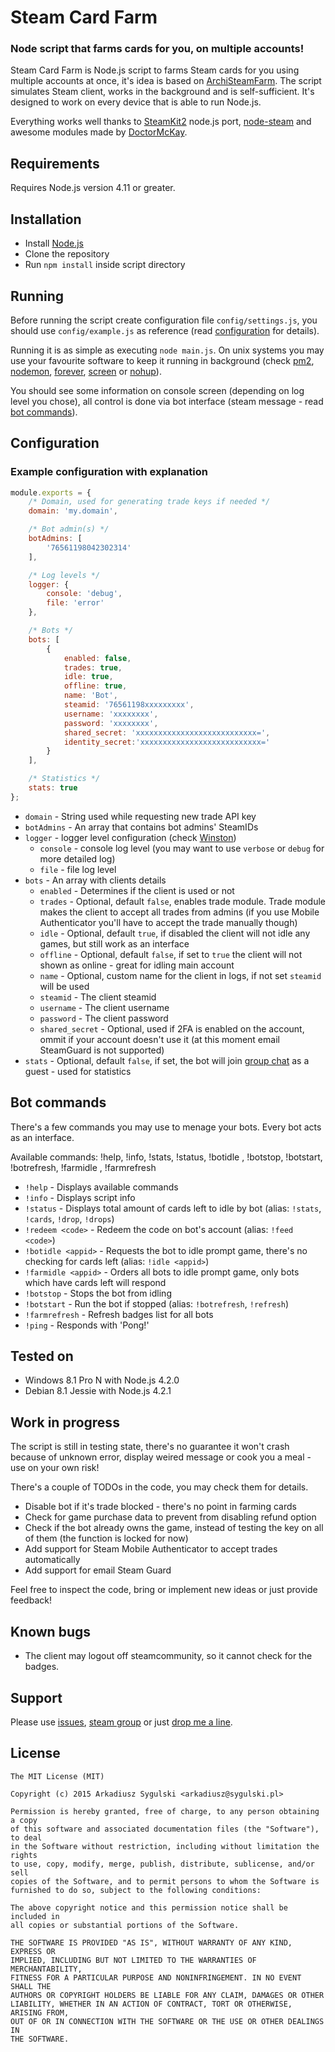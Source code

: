 # Steam Card Farm
### Node script that farms cards for you, on multiple accounts!

Steam Card Farm is Node.js script to farms Steam cards for you using multiple accounts at once, it's idea is based on [ArchiSteamFarm](https://github.com/JustArchi/ArchiSteamFarm). The script simulates Steam client, works in the background and is self-sufficient. It's designed to work on every device that is able to run Node.js.

Everything works well thanks to [SteamKit2](https://github.com/SteamRE/SteamKit) node.js port, [node-steam](https://github.com/seishun/node-steam) and awesome modules made by [DoctorMcKay](https://github.com/DoctorMcKay).

## Requirements

Requires Node.js version 4.11 or greater.

## Installation

- Install [Node.js](https://nodejs.org/)
- Clone the repository
- Run `npm install` inside script directory

## Running

Before running the script create configuration file `config/settings.js`, you should use `config/example.js` as reference (read [configuration](#configuration) for details).

Running it is as simple as executing `node main.js`. On unix systems you may use your favourite software to keep it running in background (check [pm2](https://github.com/Unitech/pm2), [nodemon](https://github.com/remy/nodemon), [forever](https://github.com/foreverjs/forever), [screen](http://linux.die.net/man/1/screen) or [nohup](http://linux.die.net/man/1/nohup)).

You should see some information on console screen (depending on log level you chose), all control is done via bot interface (steam message - read [bot commands](#bot-commands)).

## Configuration

### Example configuration with explanation

```js
module.exports = {
    /* Domain, used for generating trade keys if needed */
    domain: 'my.domain',

    /* Bot admin(s) */
    botAdmins: [
        '76561198042302314'
    ],

    /* Log levels */
    logger: {
        console: 'debug',
        file: 'error'
    },

    /* Bots */
    bots: [
        {
            enabled: false,
            trades: true,
            idle: true,
            offline: true,
            name: 'Bot',
            steamid: '76561198xxxxxxxxx',
            username: 'xxxxxxxx',
            password: 'xxxxxxxx',
            shared_secret: 'xxxxxxxxxxxxxxxxxxxxxxxxxxx=',
            identity_secret:'xxxxxxxxxxxxxxxxxxxxxxxxxxx='
        }
    ],

    /* Statistics */
    stats: true
};
```

- `domain` - String used while requesting new trade API key
- `botAdmins` - An array that contains bot admins' SteamIDs
- `logger` - logger level configuration (check [Winston](https://github.com/winstonjs/winston#logging-levels))
    - `console` - console log level (you may want to use `verbose` or `debug` for more detailed log)
    - `file` - file log level
- `bots` - An array with clients details
    - `enabled` - Determines if the client is used or not
    - `trades` - Optional, default `false`, enables trade module. Trade module makes the client to accept all trades from admins (if you use Mobile Authenticator you'll have to accept the trade manually though)
    - `idle` - Optional, default `true`, if disabled the client will not idle any games, but still work as an interface
    - `offline` - Optional, default `false`, if set to `true` the client will not shown as online - great for idling main account
    - `name` - Optional, custom name for the client in logs, if not set `steamid` will be used
    - `steamid` - The client steamid
    - `username` - The client username
    - `password` - The client password
    - `shared_secret` - Optional, used if 2FA is enabled on the account, ommit if your account doesn't use it (at this moment email SteamGuard is not supported)
- `stats` - Optional, default `false`, if set, the bot will join [group chat](http://steamcommunity.com/groups/nscf) as a guest - used for statistics

## Bot commands

There's a few commands you may use to menage your bots. Every bot acts as an interface.

Available commands: !help, !info, !stats, !status, !botidle <appid>, !botstop, !botstart, !botrefresh, !farmidle <appid>, !farmrefresh

- `!help` - Displays available commands
- `!info` - Displays script info
- `!status` - Displays total amount of cards left to idle by bot (alias: `!stats`, `!cards`, `!drop`, `!drops`)
- `!redeem <code>` - Redeem the code on bot's account (alias: `!feed <code>`)
- `!botidle <appid>` - Requests the bot to idle prompt game, there's no checking for cards left (alias: `!idle <appid>`)
- `!farmidle <appid>` - Orders all bots to idle prompt game, only bots which have cards left will respond
- `!botstop` - Stops the bot from idling
- `!botstart` - Run the bot if stopped (alias: `!botrefresh`, `!refresh`)
- `!farmrefresh` - Refresh badges list for all bots
- `!ping` - Responds with 'Pong!'

## Tested on

- Windows 8.1 Pro N with Node.js 4.2.0
- Debian 8.1 Jessie with Node.js 4.2.1

## Work in progress

The script is still in testing state, there's no guarantee it won't crash because of unknown error, display weired message or cook you a meal - use on your own risk!

There's a couple of TODOs in the code, you may check them for details.

- Disable bot if it's trade blocked - there's no point in farming cards
- Check for game purchase data to prevent from disabling refund option
- Check if the bot already owns the game, instead of testing the key on all of them (the function is locked for now)
- Add support for Steam Mobile Authenticator to accept trades automatically
- Add support for email Steam Guard

Feel free to inspect the code, bring or implement new ideas or just provide feedback!

## Known bugs

- The client may logout off steamcommunity, so it cannot check for the badges.

## Support

Please use [issues](https://github.com/Aareksio/node-steam-card-farm/issues), [steam group](http://steamcommunity.com/groups/nscf) or just [drop me a line](http://steamcommunity.com/id/DoctorMole/).

## License

```
The MIT License (MIT)

Copyright (c) 2015 Arkadiusz Sygulski <arkadiusz@sygulski.pl>

Permission is hereby granted, free of charge, to any person obtaining a copy
of this software and associated documentation files (the "Software"), to deal
in the Software without restriction, including without limitation the rights
to use, copy, modify, merge, publish, distribute, sublicense, and/or sell
copies of the Software, and to permit persons to whom the Software is
furnished to do so, subject to the following conditions:

The above copyright notice and this permission notice shall be included in
all copies or substantial portions of the Software.

THE SOFTWARE IS PROVIDED "AS IS", WITHOUT WARRANTY OF ANY KIND, EXPRESS OR
IMPLIED, INCLUDING BUT NOT LIMITED TO THE WARRANTIES OF MERCHANTABILITY,
FITNESS FOR A PARTICULAR PURPOSE AND NONINFRINGEMENT. IN NO EVENT SHALL THE
AUTHORS OR COPYRIGHT HOLDERS BE LIABLE FOR ANY CLAIM, DAMAGES OR OTHER
LIABILITY, WHETHER IN AN ACTION OF CONTRACT, TORT OR OTHERWISE, ARISING FROM,
OUT OF OR IN CONNECTION WITH THE SOFTWARE OR THE USE OR OTHER DEALINGS IN
THE SOFTWARE.
```